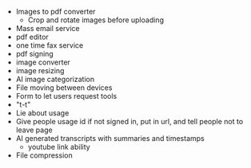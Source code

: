 - Images to pdf converter
    - Crop and rotate images before uploading
- Mass email service
- pdf editor
- one time fax service
- pdf signing
- image converter
- image resizing
- AI image categorization
- File moving between devices
- Form to let users request tools
- "t-t"
- Lie about usage
- Give people usage id if not signed in, put in url, and tell people not to leave page 
- AI generated transcripts with summaries and timestamps
    - youtube link ability
- File compression
